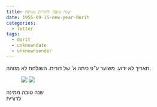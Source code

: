 ```yaml
---
title: שנה טובה לדורית ממינה
date: 1955-09-15-new-year-dorit
categories:
  - letter
tags:
  - dorit
  - unknowndate
  - unknownsender
---
```


תאריך לא ידוע. משוער ע"פ כיתה א' של דורית.
השולחת לא מזוהה.

<figure class="half">
    <a  href="/pupko-papers/assets/images/1955-09-15-new-year-dorit-1.jpg">
    <img src="/pupko-papers/assets/images/1955-09-15-new-year-dorit-1.jpg"></a>
    <a  href="/pupko-papers/assets/images/1955-09-15-new-year-dorit-2.jpg">
    <img src="/pupko-papers/assets/images/1955-09-15-new-year-dorit-2.jpg"></a>
</figure>

שנה טובה ממינה  
לדורית
